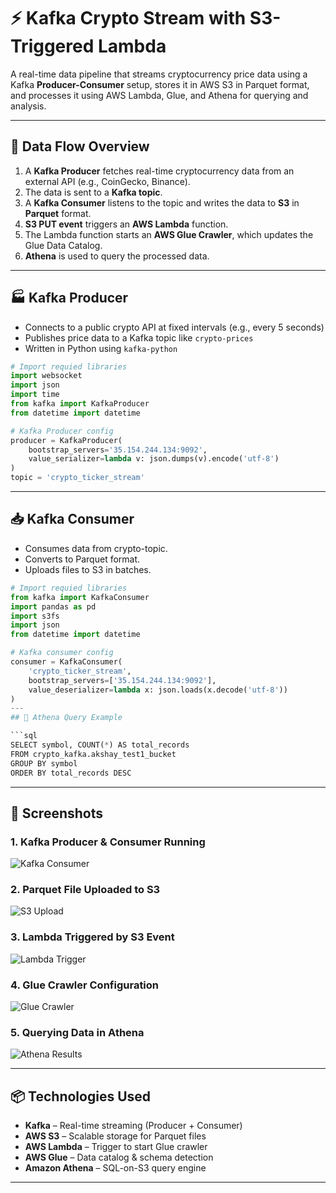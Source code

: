 # ⚡ Kafka Crypto Stream with S3-Triggered Lambda

A real-time data pipeline that streams cryptocurrency price data using a Kafka **Producer-Consumer** setup, stores it in AWS S3 in Parquet format, and processes it using AWS Lambda, Glue, and Athena for querying and analysis.

---

## 🔁 Data Flow Overview

1. A **Kafka Producer** fetches real-time cryptocurrency data from an external API (e.g., CoinGecko, Binance).
2. The data is sent to a **Kafka topic**.
3. A **Kafka Consumer** listens to the topic and writes the data to **S3** in **Parquet** format.
4. **S3 PUT event** triggers an **AWS Lambda** function.
5. The Lambda function starts an **AWS Glue Crawler**, which updates the Glue Data Catalog.
6. **Athena** is used to query the processed data.

---

## 🏭 Kafka Producer

- Connects to a public crypto API at fixed intervals (e.g., every 5 seconds)
- Publishes price data to a Kafka topic like `crypto-prices`
- Written in Python using `kafka-python`

```python
# Import requied libraries
import websocket
import json
import time 
from kafka import KafkaProducer
from datetime import datetime

# Kafka Producer config
producer = KafkaProducer(
    bootstrap_servers='35.154.244.134:9092',
    value_serializer=lambda v: json.dumps(v).encode('utf-8')
)
topic = 'crypto_ticker_stream'
```

---
## 📥 Kafka Consumer 
- Consumes data from crypto-topic.
- Converts to Parquet format.
- Uploads files to S3 in batches.

```python
# Import requied libraries
from kafka import KafkaConsumer
import pandas as pd
import s3fs
import json
from datetime import datetime

# Kafka consumer config
consumer = KafkaConsumer(
    'crypto_ticker_stream',
    bootstrap_servers=['35.154.244.134:9092'],
    value_deserializer=lambda x: json.loads(x.decode('utf-8'))
)
---
## 🧠 Athena Query Example

```sql
SELECT symbol, COUNT(*) AS total_records
FROM crypto_kafka.akshay_test1_bucket
GROUP BY symbol
ORDER BY total_records DESC
```
---

## 📸 Screenshots

### 1. Kafka Producer & Consumer Running
![Kafka Consumer](assets/kafka_consumer_terminal.png)

### 2. Parquet File Uploaded to S3
![S3 Upload](assets/s3_parquet_upload.png)

### 3. Lambda Triggered by S3 Event
![Lambda Trigger](assets/lambda_trigger.png)

### 4. Glue Crawler Configuration
![Glue Crawler](assets/glue_crawler.png)

### 5. Querying Data in Athena
![Athena Results](assets/athena_query_results.png)

---

## 📦 Technologies Used

- **Kafka** – Real-time streaming (Producer + Consumer)
- **AWS S3** – Scalable storage for Parquet files
- **AWS Lambda** – Trigger to start Glue crawler
- **AWS Glue** – Data catalog & schema detection
- **Amazon Athena** – SQL-on-S3 query engine

---


